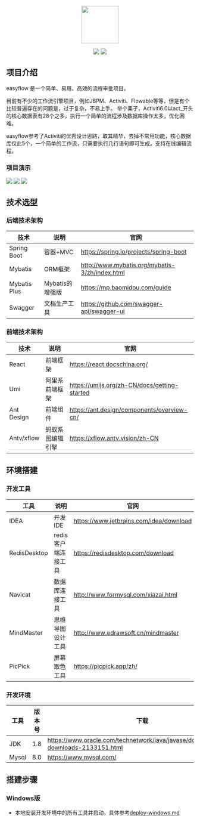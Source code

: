 <p align="center">
    <a href="https://github.com/lijile/easyflow" target="_blank">
        <img src="https://img-blog.csdnimg.cn/fbcac5c9975f47a29b8fea76ec995ba2.png#pic_center" width="100px"/>
    </a>
</p>
<p align="center">
    <a target="_blank" href="https://www.oracle.com/technetwork/java/javase/downloads/index.html"><img src="https://img.shields.io/badge/JDK-1.8+-green.svg" /></a>
    <a target="_blank" href="LICENSE"><img src="https://img.shields.io/:license-MIT-blue.svg"></a>
</p>

## 项目介绍
easyflow 是一个简单、易用、高效的流程审批项目。

目前有不少的工作流引擎项目，例如JBPM、Activiti、Flowable等等，但是有个比较普遍存在的问题是，过于复杂，不易上手。
举个栗子，Activiti6.0以act_开头的核心数据表有28个之多，执行一个简单的流程涉及数据库操作太多，优化困难。

easyflow参考了Activiti的优秀设计思路，取其精华，去掉不常用功能，核心数据库仅此5个，一个简单的工作流，只需要执行几行语句即可生成。支持在线编辑流程。




### 项目演示
![](https://raw.githubusercontent.com/lijile/easyflow/master/doc/images/flow_definition_v2.jpg)
![](https://raw.githubusercontent.com/lijile/easyflow/master/doc/images/task_list.jpg)
![](https://raw.githubusercontent.com/lijile/easyflow/master/doc/images/task_approve.jpg)



## 技术选型

### 后端技术架构

| 技术         | 说明            | 官网 |
| ------------ | --------------- | ---- |
| Spring Boot  | 容器+MVC        |  https://spring.io/projects/spring-boot    |
| Mybatis      | ORM框架         |  http://www.mybatis.org/mybatis-3/zh/index.html   |
| Mybatis Plus | Mybatis的增强版 |   https://mp.baomidou.com/guide   |
| Swagger      | 文档生产工具    |   https://github.com/swagger-api/swagger-ui   |


### 前端技术架构

| 技术       | 说明           | 官网                                         |
| ---------- | -------------- | -------------------------------------------- |
| React      | 前端框架       | https://react.docschina.org/                 |
| Umi        | 阿里系前端框架 | https://umijs.org/zh-CN/docs/getting-started |
| Ant Design | 前端组件       | https://ant.design/components/overview-cn/   |
| Antv/xflow | 蚂蚁系图编辑引擎       | https://xflow.antv.vision/zh-CN   |




## 环境搭建

### 开发工具

工具 | 说明 | 官网
----|----|----
IDEA | 开发IDE | https://www.jetbrains.com/idea/download
RedisDesktop | redis客户端连接工具 | https://redisdesktop.com/download
Navicat | 数据库连接工具 | http://www.formysql.com/xiazai.html
MindMaster | 思维导图设计工具 | http://www.edrawsoft.cn/mindmaster
PicPick | 屏幕取色工具 | https://picpick.app/zh/

### 开发环境

工具 | 版本号 | 下载
----|----|----
JDK | 1.8 | https://www.oracle.com/technetwork/java/javase/downloads/jdk8-downloads-2133151.html
Mysql | 8.0 | https://www.mysql.com/



## 搭建步骤

### Windows版
- 本地安装开发环境中的所有工具并启动，具体参考[deploy-windows.md](doc/deploy/deploy_windows.md)

